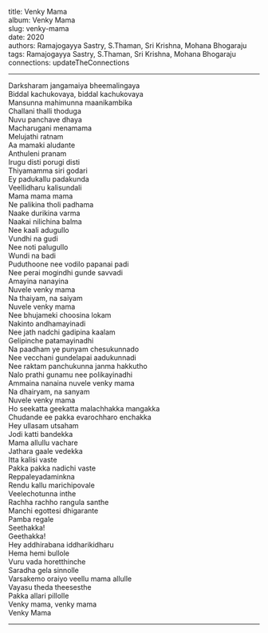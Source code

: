 title: Venky Mama  
album: Venky Mama  
slug: venky-mama  
date: 2020  
authors: Ramajogayya Sastry, S.Thaman, Sri Krishna, Mohana Bhogaraju  
tags: Ramajogayya Sastry, S.Thaman, Sri Krishna, Mohana Bhogaraju  
connections: updateTheConnections  

------------

Darksharam jangamaiya bheemalingaya  
Biddal kachukovaya, biddal kachukovaya  
Mansunna mahimunna maanikambika  
Challani thalli thoduga  
Nuvu panchave dhaya  
Macharugani menamama  
Melujathi ratnam  
Aa mamaki aludante  
Anthuleni pranam  
Irugu disti porugi disti  
Thiyamamma siri godari  
Ey padukallu padakunda  
Veellidharu kalisundali  
Mama mama mama  
Ne palikina tholi padhama  
Naake durikina varma  
Naakai nilichina balma  
Nee kaali adugullo  
Vundhi na gudi  
Nee noti palugullo  
Wundi na badi  
Puduthoone nee vodilo papanai padi  
Nee perai mogindhi gunde savvadi  
Amayina nanayina  
Nuvele venky mama  
Na thaiyam, na saiyam  
Nuvele venky mama  
Nee bhujameki choosina lokam  
Nakinto andhamayinadi  
Nee jath nadchi gadipina kaalam  
Gelipinche patamayinadhi  
Na paadham ye punyam chesukunnado  
Nee vecchani gundelapai aadukunnadi  
Nee raktam panchukunna janma hakkutho  
Nalo prathi gunamu nee polikayinadhi  
Ammaina nanaina nuvele venky mama  
Na dhairyam, na sanyam  
Nuvele venky mama  
Ho seekatta geekatta malachhakka mangakka  
Chudande ee pakka evarochharo enchakka  
Hey ullasam utsaham  
Jodi katti bandekka  
Mama allullu vachare  
Jathara gaale vedekka  
Itta kalisi vaste  
Pakka pakka nadichi vaste  
Reppaleyadaminkna  
Rendu kallu marichipovale  
Veelechotunna inthe  
Rachha rachho rangula santhe  
Manchi egottesi dhigarante  
Pamba regale  
Seethakka!  
Geethakka!  
Hey addhirabana iddharikidharu  
Hema hemi bullole  
Vuru vada horetthinche  
Saradha gela sinnolle  
Varsakemo oraiyo veellu mama allulle  
Vayasu theda theesesthe  
Pakka allari pillolle  
Venky mama, venky mama  
Venky Mama  


------------
